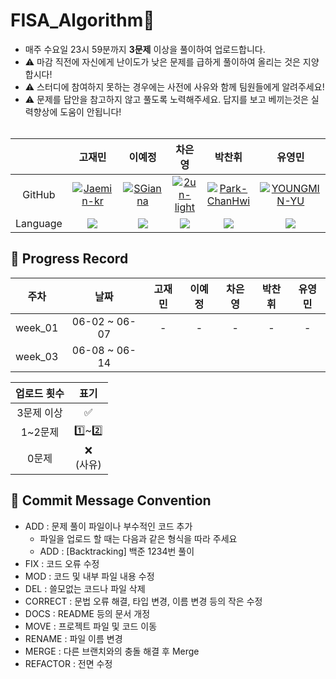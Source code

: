 # FISA_Algorithm📝
- 매주 수요일 23시 59분까지 <b> 3문제</b> 이상을 풀이하여 업로드합니다.</br>
- ⚠️ 마감 직전에 자신에게 난이도가 낮은 문제를 급하게 풀이하여 올리는 것은 지양합시다!</br>
- ⚠️ 스터디에 참여하지 못하는 경우에는 사전에 사유와 함께 팀원들에게 알려주세요!
- ⚠️ 문제를 답안을 참고하지 않고 풀도록 노력해주세요. 답지를 보고 베끼는것은 실력향상에 도움이 안됩니다!
<br></br>

|  | 고재민 | 이예정 | 차은영 | 박찬휘 | 유영민 |
| :---: | :---: | :---: | :---: | :---: | :---: |
| GitHub | [![Jaemin-kr](https://github.com/Jaemin-kr.png?width=200px)](https://github.com/Jaemin-kr) | [![SGianna](https://github.com/SGianna.png?width=200px)](https://github.com/SGianna) | [![2un-light](https://github.com/2un-light.png?width=200px)](https://github.com/2un-light) |[![Park-ChanHwi](https://github.com/Park-ChanHwi.png?width=200px)](https://github.com/Park-ChanHwi) |[![YOUNGMIN-YU](https://github.com/YOUNGMIN-YU.png?width=200px)](https://github.com/YOUNGMIN-YU)
| Language | <img src="https://img.shields.io/badge/Java-007396?style=for-the-badge&logo=java&logoColor=white"> | <img src="https://img.shields.io/badge/Java-007396?style=for-the-badge&logo=java&logoColor=white"> | <img src="https://img.shields.io/badge/Java-007396?style=for-the-badge&logo=java&logoColor=white"> | <img src="https://img.shields.io/badge/Java-007396?style=for-the-badge&logo=java&logoColor=white"> | <img src="https://img.shields.io/badge/Python-007396?style=for-the-badge&logo=java&logoColor=white">

## 📍 Progress Record
|   주차    |      날짜       | 고재민 | 이예정 | 차은영 | 박찬휘 | 유영민 |
|:-------:|:-------------:|:-------:|:---------:|:--------:|:--------:|:--------:|
| week_01 | 06-02 ~ 06-07 |     -     |     -     |     -     |     -     |     -     |
| week_03 | 06-08 ~ 06-14 |           |           |           |           |           |


| 업로드 횟수 | 표기 |
| :---: | :---: |
| 3문제 이상 | ✅ |
| 1~2문제 | 1️⃣~2️⃣ |
| 0문제 | ❌ <br/>(사유) |

## 📍 Commit Message Convention

- ADD : 문제 풀이 파일이나 부수적인 코드 추가
    - 파일을 업로드 할 때는 다음과 같은 형식을 따라 주세요
    - ADD : [Backtracking] 백준 1234번 풀이
- FIX : 코드 오류 수정
- MOD : 코드 및 내부 파일 내용 수정
- DEL : 쓸모없는 코드나 파일 삭제
- CORRECT : 문법 오류 해결, 타입 변경, 이름 변경 등의 작은 수정
- DOCS : README 등의 문서 개정
- MOVE : 프로젝트 파일 및 코드 이동
- RENAME : 파일 이름 변경
- MERGE : 다른 브랜치와의 충돌 해결 후 Merge
- REFACTOR : 전면 수정
<br></br>